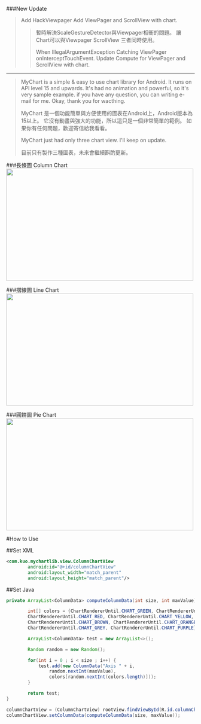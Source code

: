###New Update 
>Add HackViewpager 
>Add ViewPager and ScrollView with chart.
>>暫時解決ScaleGestureDetector與Viewpager相衝的問題。
>>讓Chart可以與Viewpager ScrollView 三者同時使用。
>>
>>When IllegalArgumentException Catching ViewPager onInterceptTouchEvent.
>>Update Compute for ViewPager and ScrollView with chart.
***

>MyChart is a simple & easy to use chart library for Android. It runs on API level 15 and upwards.
>It's had no animation and powerful, so it's very sample example.
>if you have any question, you can writing e-mail for me.
>Okay, thank you for wacthing.
>
>MyChart 是一個功能簡單與方便使用的圖表在Android上，Android版本為15以上。
>它沒有動畫與強大的功能，所以這只是一個非常簡單的範例。
>如果你有任何問題，歡迎寄信給我看看。
>
>MyChart just had only three chart view. I'll keep on update.
>
>目前只有製作三種圖表，未來會繼續斟酌更新。

###長條圖 Column Chart
<img width="500" height="300" src=""/>

###摺線圖 Line Chart
<img width="500" height="300" src=""/>

###圓餅圖 Pie Chart
<img width="500" height="300" src="https://lh3.googleusercontent.com/9DFkbnCTwEg0B2Z99xLT7fjcIasGsLI287NYbf6Njd7X1wY7nEcgaT2uoqnbKwE06sfsE79HxRjH66Q_GwhdN4FbbAg8wS1Vc0pqkjbiiUBho055GXp_VnK3qUPGuPwV9xUfM2FGS3rI-E8Piwy4KeJOEM1YtSOK86kcpAytif6vw13EEKCIJvcR7UhhZqnRX7tkF7iOdxzMmnjB_Dxzp2MhMAzX-CT75BTbt3-lhLZ4DvLltqlfliPA7BJBPmI_7Qxu80C2wAOzHd4hnwGZXB0Pjwyp7pSvrM5y10oG0n8h58aqvu-uyCtlG4pj3rsdsk26XogotdaKmMrYwc_YByRjFrNYaS3cz2XkJ9RjAWMuFWWIf3yIAMQNqOWOBCYosozsDoD97sIkCcXENYGEZgo3N-_Rl5Xs665L-HGdk7zNMkDXf0Nk3it5ErlLwhVYc2B5A3ur3NtKodZETy3ATtHsYCpKDXNLB-m3Z8TLA3aqw7OE1QJ5CD712mF3GDXjPKm8WdwSQQxes5gKu29G2dXATl8t5biQHGEqj6mIPLS7vITlo5cK_tF66Qah46ecAmB63h6lMXaDhHTdBc2YoI3n8QJ830Q7AireKs6E5WpZsb5nCFX8=w852-h512-no"/>

#How to Use

##Set XML
```xml
<com.kuo.mychartlib.view.ColumnChartView
        android:id="@+id/columnChartView"
        android:layout_width="match_parent"
        android:layout_height="match_parent"/>
```

##Set Java
```java
private ArrayList<ColumnData> computeColumnData(int size, int maxValue) {

        int[] colors = {ChartRendererUntil.CHART_GREEN, ChartRendererUntil.CHART_PINK, 
        ChartRendererUntil.CHART_RED, ChartRendererUntil.CHART_YELLOW,
        ChartRendererUntil.CHART_BROWN, ChartRendererUntil.CHART_ORANGE, 
        ChartRendererUntil.CHART_GREY, ChartRendererUntil.CHART_PURPLE};

        ArrayList<ColumnData> test = new ArrayList<>();

        Random random = new Random();

        for(int i = 0 ; i < size ; i++) {
            test.add(new ColumnData("Axis " + i, 
                random.nextInt(maxValue), 
                colors[random.nextInt(colors.length)]));
        }

        return test;
}

columnChartView = (ColumnChartView) rootView.findViewById(R.id.columnChartView);
columnChartView.setColumnData(computeColumnData(size, maxValue));
```

